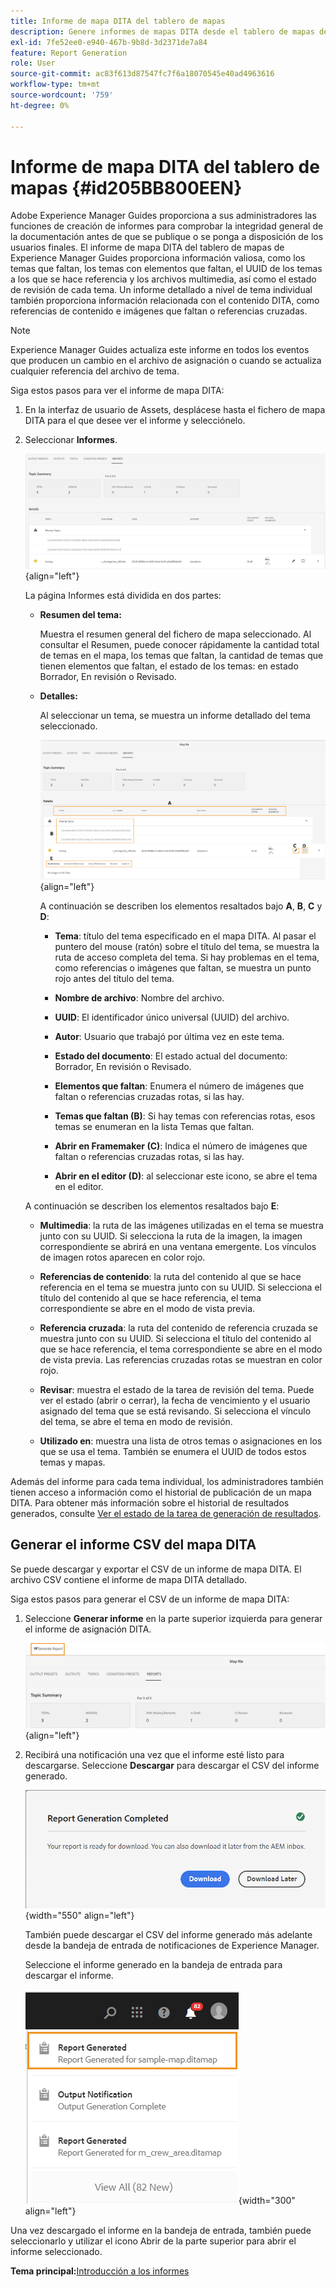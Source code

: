 ```yaml
---
title: Informe de mapa DITA del tablero de mapas
description: Genere informes de mapas DITA desde el tablero de mapas de AEM Guides. Obtenga información sobre cómo generar el CSV de un informe de mapa DITA.
exl-id: 7fe52ee0-e940-467b-9b8d-3d2371de7a84
feature: Report Generation
role: User
source-git-commit: ac83f613d87547fc7f6a18070545e40ad4963616
workflow-type: tm+mt
source-wordcount: '759'
ht-degree: 0%

---
```


# Informe de mapa DITA del tablero de mapas {#id205BB800EEN}

Adobe Experience Manager Guides proporciona a sus administradores las funciones de creación de informes para comprobar la integridad general de la documentación antes de que se publique o se ponga a disposición de los usuarios finales. El informe de mapa DITA del tablero de mapas de Experience Manager Guides proporciona información valiosa, como los temas que faltan, los temas con elementos que faltan, el UUID de los temas a los que se hace referencia y los archivos multimedia, así como el estado de revisión de cada tema. Un informe detallado a nivel de tema individual también proporciona información relacionada con el contenido DITA, como referencias de contenido e imágenes que faltan o referencias cruzadas.

>[!NOTE]
>
>Experience Manager Guides actualiza este informe en todos los eventos que producen un cambio en el archivo de asignación o cuando se actualiza cualquier referencia del archivo de tema.

Siga estos pasos para ver el informe de mapa DITA:

1. En la interfaz de usuario de Assets, desplácese hasta el fichero de mapa DITA para el que desee ver el informe y selecciónelo.

1. Seleccionar **Informes**.

   ![](images/reports-page-uuid-new.png){align="left"}

   La página Informes está dividida en dos partes:

   - **Resumen del tema:**

     Muestra el resumen general del fichero de mapa seleccionado. Al consultar el Resumen, puede conocer rápidamente la cantidad total de temas en el mapa, los temas que faltan, la cantidad de temas que tienen elementos que faltan, el estado de los temas: en estado Borrador, En revisión o Revisado.

   - **Detalles:**

     Al seleccionar un tema, se muestra un informe detallado del tema seleccionado.

     ![](images/detailed-report-uuid-new.png){align="left"}

     A continuación se describen los elementos resaltados bajo **A**, **B**, **C** y **D**:

      - **Tema**: título del tema especificado en el mapa DITA. Al pasar el puntero del mouse (ratón) sobre el título del tema, se muestra la ruta de acceso completa del tema. Si hay problemas en el tema, como referencias o imágenes que faltan, se muestra un punto rojo antes del título del tema.

      - **Nombre de archivo**: Nombre del archivo.

      - **UUID**: El identificador único universal \(UUID\) del archivo.

      - **Autor**: Usuario que trabajó por última vez en este tema.

      - **Estado del documento**: El estado actual del documento: Borrador, En revisión o Revisado.

      - **Elementos que faltan**: Enumera el número de imágenes que faltan o referencias cruzadas rotas, si las hay.

      - **Temas que faltan \(B\)**: Si hay temas con referencias rotas, esos temas se enumeran en la lista Temas que faltan.

      - **Abrir en Framemaker \(C\)**: Indica el número de imágenes que faltan o referencias cruzadas rotas, si las hay.

      - **Abrir en el editor \(D\)**: al seleccionar este icono, se abre el tema en el editor.


   A continuación se describen los elementos resaltados bajo **E**:

   - **Multimedia**: la ruta de las imágenes utilizadas en el tema se muestra junto con su UUID. Si selecciona la ruta de la imagen, la imagen correspondiente se abrirá en una ventana emergente. Los vínculos de imagen rotos aparecen en color rojo.

   - **Referencias de contenido**: la ruta del contenido al que se hace referencia en el tema se muestra junto con su UUID. Si selecciona el título del contenido al que se hace referencia, el tema correspondiente se abre en el modo de vista previa.

   - **Referencia cruzada**: la ruta del contenido de referencia cruzada se muestra junto con su UUID. Si selecciona el título del contenido al que se hace referencia, el tema correspondiente se abre en el modo de vista previa. Las referencias cruzadas rotas se muestran en color rojo.

   - **Revisar**: muestra el estado de la tarea de revisión del tema. Puede ver el estado \(abrir o cerrar\), la fecha de vencimiento y el usuario asignado del tema que se está revisando. Si selecciona el vínculo del tema, se abre el tema en modo de revisión.

   - **Utilizado en**: muestra una lista de otros temas o asignaciones en los que se usa el tema. También se enumera el UUID de todos estos temas y mapas.

Además del informe para cada tema individual, los administradores también tienen acceso a información como el historial de publicación de un mapa DITA. Para obtener más información sobre el historial de resultados generados, consulte [Ver el estado de la tarea de generación de resultados](generate-output-for-a-dita-map.md#viewing_output_history).

## Generar el informe CSV del mapa DITA

Se puede descargar y exportar el CSV de un informe de mapa DITA. El archivo CSV contiene el informe de mapa DITA detallado.

Siga estos pasos para generar el CSV de un informe de mapa DITA:

1. Seleccione **Generar informe** en la parte superior izquierda para generar el informe de asignación DITA.

   ![](images/generate-DITA-map-report-new.png){align="left"}

1. Recibirá una notificación una vez que el informe esté listo para descargarse. Seleccione **Descargar** para descargar el CSV del informe generado.

   ![](images/download-report-dialog-new.png){width="550" align="left"}


   También puede descargar el CSV del informe generado más adelante desde la bandeja de entrada de notificaciones de Experience Manager.

   Seleccione el informe generado en la bandeja de entrada para descargar el informe.

   ![](images/report-inbox--notification.png){width="300" align="left"}

Una vez descargado el informe en la bandeja de entrada, también puede seleccionarlo y utilizar el icono Abrir de la parte superior para abrir el informe seleccionado.

**Tema principal:**&#x200B;[ Introducción a los informes](reports-intro.md)
